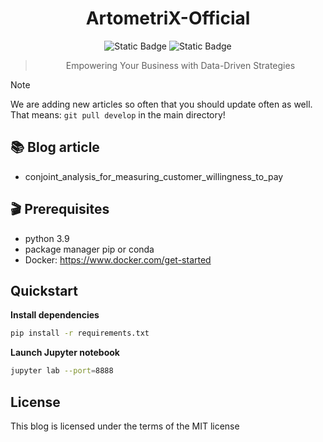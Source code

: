 <div align="center">

# ArtometriX-Official

![Static Badge](https://img.shields.io/badge/python-3.9+-blue)
![Static Badge](https://img.shields.io/badge/code_style-black-black)
> Empowering Your Business with Data-Driven Strategies
</div>


> [!NOTE]
> We are adding new articles so often that you should update often as well. That means: `git pull develop` in the main directory!



## 📚 Blog article

- conjoint_analysis_for_measuring_customer_willingness_to_pay

## 🎬 Prerequisites

- python 3.9
- package manager pip or conda
- Docker: https://www.docker.com/get-started

## Quickstart

**Install dependencies**

```sh
pip install -r requirements.txt
```

**Launch Jupyter notebook**

```sh
jupyter lab --port=8888
```

## License

This blog is licensed under the terms of the MIT license
